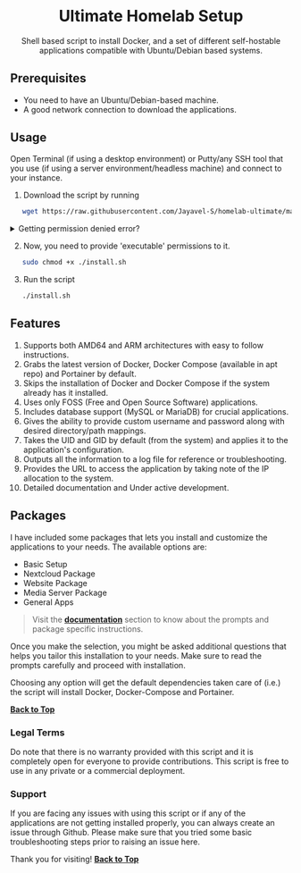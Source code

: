 <h1 align="center" style="margin-top: 0px;">Ultimate Homelab Setup</h1>

<p align="center" >Shell based script to install Docker, and a set of different self-hostable applications compatible with Ubuntu/Debian based systems.</p>

## Prerequisites
  - You need to have an Ubuntu/Debian-based machine.
  - A good network connection to download the applications.
 
## Usage

Open Terminal (if using a desktop environment) or Putty/any SSH tool that you use (if using a server environment/headless machine) and connect to your instance. 

1. Download the script by running

```sh 
   wget https://raw.githubusercontent.com/Jayavel-S/homelab-ultimate/main/install.sh
```

<details><summary>Getting permission denied error?</summary>
<p>

Just add `sudo` in front.

```sh 
   sudo wget https://raw.githubusercontent.com/Jayavel-S/homelab-ultimate/main/install.sh
```

</p>
</details>

2. Now, you need to provide 'executable' permissions to it.
```sh 
   sudo chmod +x ./install.sh
```

3. Run the script
```sh 
   ./install.sh
```

## Features

1. Supports both AMD64 and ARM architectures with easy to follow instructions.
2. Grabs the latest version of Docker, Docker Compose (available in apt repo) and Portainer by default.
3. Skips the installation of Docker and Docker Compose if the system already has it installed.
4. Uses only FOSS (Free and Open Source Software) applications.
5. Includes database support (MySQL or MariaDB) for crucial applications.
6. Gives the ability to provide custom username and password along with desired directory/path mappings.
7. Takes the UID and GID by default (from the system) and applies it to the application's configuration.
8. Outputs all the information to a log file for reference or troubleshooting.
9. Provides the URL to access the application by taking note of the IP allocation to the system.
10. Detailed documentation and Under active development.

## Packages

I have included some packages that lets you install and customize the applications to your needs. The available options are:

- Basic Setup
- Nextcloud Package
- Website Package
- Media Server Package
- General Apps

>Visit the **[documentation](https://github.com/Jayavel-S/homelab-ultimate/blob/main/docs/README.md)** section to know about the prompts and package specific instructions.

Once you make the selection, you might be asked additional questions that helps you tailor this installation to your needs. Make sure to read the prompts carefully and proceed with installation.

Choosing any option will get the default dependencies taken care of (i.e.) the script will install Docker, Docker-Compose and Portainer.

**[Back to Top](#ultimate-homelab-setup)**


### Legal Terms

Do note that there is no warranty provided with this script and it is completely open for everyone to provide contributions. This script is free to use in any private or a commercial deployment.

### Support

If you are facing any issues with using this script or if any of the applications are not getting installed properly, you can always create an issue through Github. Please make sure that you tried some basic troubleshooting steps prior to raising an issue here.


Thank you for visiting! 
**[Back to Top](#ultimate-homelab-setup)**
